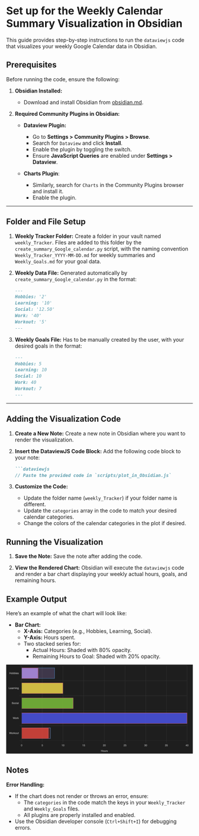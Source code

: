 # Set up for the Weekly Calendar Summary Visualization in Obsidian

This guide provides step-by-step instructions to run the `dataviewjs` code that visualizes your weekly Google Calendar data in Obsidian.

## Prerequisites

Before running the code, ensure the following:

1. **Obsidian Installed:**
   - Download and install Obsidian from [obsidian.md](https://obsidian.md/).

2. **Required Community Plugins in Obsidian:**
   - **Dataview Plugin:**
     - Go to **Settings > Community Plugins > Browse**.
     - Search for `Dataview` and click **Install**.
     - Enable the plugin by toggling the switch.
     - Ensure **JavaScript Queries** are enabled under **Settings > Dataview**.

   - **Charts Plugin**:
     - Similarly, search for `Charts` in the Community Plugins browser and install it.
     - Enable the plugin.

---

## Folder and File Setup

1. **Weekly Tracker Folder:** Create a folder in your vault named `weekly_Tracker`. Files are added to this folder by the `create_summary_Google_calendar.py` script, with the naming convention `Weekly_Tracker_YYYY-MM-DD.md` for weekly summaries and `Weekly_Goals.md` for your goal data.

2. **Weekly Data File:** Generated automatically by `create_summary_Google_calendar.py` in the format:
     ```markdown
     ---
     Hobbies: '2'
     Learning: '10'
     Social: '12.50'
     Work: '40'
     Workout: '5'
     ---
     ```

3. **Weekly Goals File:** Has to be manually created by the user, with your desired goals in the format: 
     ```markdown
     ---
     Hobbies: 5
     Learning: 10
     Social: 10
     Work: 40
     Workout: 7
     ---
     ```

---

## Adding the Visualization Code

1. **Create a New Note:** Create a new note in Obsidian where you want to render the visualization.

2. **Insert the DataviewJS Code Block:** Add the following code block to your note:
     ```markdown
     ```dataviewjs
     // Paste the provided code in `scripts/plot_in_Obsidian.js`
     ```

3. **Customize the Code:**
   - Update the folder name (`weekly_Tracker`) if your folder name is different.
   - Update the `categories` array in the code to match your desired calendar categories.
   - Change the colors of the calendar categories in the plot if desired. 


## Running the Visualization

1. **Save the Note:** Save the note after adding the code.

2. **View the Rendered Chart:** Obsidian will execute the `dataviewjs` code and render a bar chart displaying your weekly actual hours, goals, and remaining hours.


## Example Output

Here’s an example of what the chart will look like:

- **Bar Chart:**
  - **X-Axis:** Categories (e.g., Hobbies, Learning, Social).
  - **Y-Axis:** Hours spent.
  - Two stacked series for:
    - Actual Hours: Shaded with 80% opacity.
    - Remaining Hours to Goal: Shaded with 20% opacity.

![[weekly_summary]](docs/Habit_summary_plot.png)

## Notes

**Error Handling:**
   - If the chart does not render or throws an error, ensure:
     - The `categories` in the code match the keys in your `Weekly_Tracker` and `Weekly_Goals` files.
     - All plugins are properly installed and enabled.
   - Use the Obsidian developer console (`Ctrl+Shift+I`) for debugging errors.
